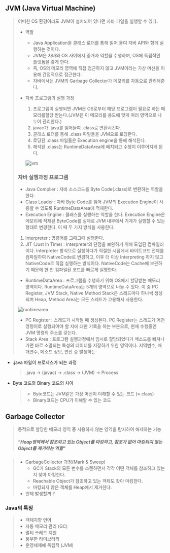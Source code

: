 
## JVM (Java Virtual Machine)
> 어떠한 OS 환경이라도 JVM이 설치되어 있다면 자바 파일을 실행할 수 있다.
> 
> - 역할
> 
>   - Java Application을 클래스 로더를 통해 읽어 들여 자바 API와 함께 실행하는 것이다.
>   - JVM은 자바와 OS 사이에서 중개자 역할을 수행하며, OS에 독립적인 플랫폼을 갖게 한다.
>   - 즉, OS의 메모리 영역에 직접 접근하지 않고 JVM이라는 가상 머신을 이용해 간접적으로 접근한다.
>   - 자바에서는 JVM의 Garbage Collector가 메모리를 자동으로 관리해준다.
> 
> - 자바 프로그램의 실행 과정
> 
>   1. 프로그램이 실행되면 JVM은 OS로부터 해당 프로그램이 필요로 하는 메모리를할당 받는다.(JVM은 이 메모리를 용도에 맞게 여러 영역으로 나누어 관리한다.)
>   2. javac가 .java를 읽어들여 .class로 변환시킨다.
>   3. 클래스 로더를 통해 .class 파일들을 JVM으로 로딩한다.
>   4. 로딩된 .class 파일들은 Execution engine을 통해 해석된다.
>   5. 해석된 .class는 RuntimeDataArea에 배치되고 수행이 이루어지게 된다.
> 
>   ![jvm][image-1]
> 
> ### 자바 실행과정 프로그램
> 
>   - Java Complier : 자바 소스코드를 Byte Code(.class)로 변환하는 역할을 한다.
>   - Class Loader : 자바 Byte Code를 읽어 JVM의 Execution Engine이 사용할 수 있도록 RuntimeDataArea에 적재한다.
>   - Execution Engine : 클래스를 실행하는 역할을 한다. Execution Engine은 메모리에 적재된 ByteCode를 실제로 JVM 내부에서 기계가 실행할 수 있는 형태로 변경한다. 이 때 두 가지 방식을 사용한다.
> 	1. Interpreter : 명령어를 그때그때 실행한다.
> 	2. JIT (Just In Time) : Interpreter의 단점을 보완하기 위해 도입된 컴파일러이다. Interpreter 방식으로 실행하다가 적절한 시점에서 바이트코드 전체를 컴파일하여 NativeCode로 변경하고, 이후 더 이상 Interpreting 하지 않고 NativeCode로 직접 실행하는 방식이다. NativeCode는 Cache에 보관하기 때문에 한 번 컴파일된 코드를 빠르게 실행한다.
>   - RuntimeDataArea : 프로그램을 수행하기 위해 OS에서 할당받는 메모리 영역이다. RuntimeDataArea는 5개의 영역으로 나눌 수 있다. 이 중 PC Register, JVM Stack, Native Method Stack은 스레드마다 하나씩 생성되며 Heap, Method Area는 모든 스레드가 고용해서 사용한다.
> 
>   ![runtimearea][image-2]
> 
>   - PC Register : 스레드가 시작될 때 생성된다. PC Register는 스레드가 어떤 명령어로 실행되어야 할 지에 대한 기록을 하는 부분으로, 현재 수행중인 JVM 명령의 주소를 갖는다.
>   - Stack Area : 프로그램 실행과정에서 임시로 할당되었다가 메소드를 빠져나가면 바로 소멸되는 특성의 데이터를 저장하기 위한 영역이다. 지역변수, 매개변수, 메소드 정보, 연산 중 발생하는 
- .java 파일이 프로세스가 되는 과정
	> .java -\> (javac) -\> .class -\> (JVM) -\> Process
- Byte 코드와 Binary 코드의 차이
	> - Byte코드는 JVM같은 가상 머신이 이해할 수 있는 코드 (=.class)
	> - Binary코드는 CPU가 이해할 수 있는 코드




## Garbage Collector

> 동적으로 할당한 메모리 영역 중 사용하지 않는 영역을 탐지하여 해제하는 기능
> 
> ##### "Heap영역에서 참조되고 있는 Object를 마킹하고, 참조가 없어 마킹되지 않는 Object를 제거하는 역할"

> - GarbageCollector 과정(Mark & Sweep)
>   - GC가 Stack의 모든 변수를 스캔하면서 각각 어떤 객체를 참조하고 있는지 찾아 마킹한다.
>   - Reachable Object가 참조하고 있는 객체도 찾아 마킹한다.
>   - 마킹되지 않은 객체를 Heap에서 제거한다.
> - 언제 발생할까 ?
> 
### Java의 특징

> - 객체지향 언어
> - 자동 메모리 관리 (GC)
> - 멀티 쓰레드 지원
> - 풍부한 라이브러리 
> - 운영체제에 독립적 (JVM)

[image-1]:	https://hanul-dev.netlify.app/static/58da7d76d6a2d6b85b78337a837a6c07/fcda8/jvm.png
[image-2]:	https://hanul-dev.netlify.app/static/b894198e3c298b9515496a43c1abf1f5/fc778/runtimearea.png